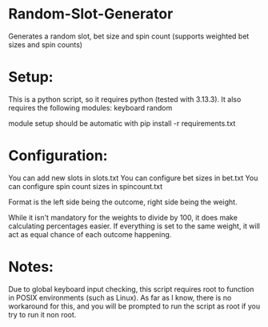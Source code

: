 # Random-Slot-Generator
Generates a random slot, bet size and spin count (supports weighted bet sizes and spin counts)

# Setup:
 This is a python script, so it requires python (tested with 3.13.3).
 It also requires the following modules:
 keyboard
 random

 module setup should be automatic with 
 pip install -r requirements.txt


# Configuration:
You can add new slots in slots.txt
You can configure bet sizes in bet.txt
You can configure  spin count sizes in spincount.txt

Format is the left side being the outcome, right side being the weight.

While it isn't mandatory for the weights to divide by 100, it does make calculating percentages easier. If everything is set to the same weight, it will act as equal chance of each outcome happening.


# Notes: 
Due to global keyboard input checking, this script requires root to function in POSIX environments (such as Linux). As far as I know, there is no workaround for this, and you will be prompted to run the script as root if you try to run it non root.
